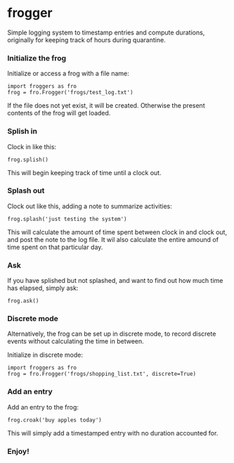 # frogger
Simple logging system to timestamp entries and compute durations, originally for keeping track of hours during quarantine.

### Initialize the frog

Initialize or access a frog with a file name:
```buildoutcfg
import froggers as fro
frog = fro.Frogger('frogs/test_log.txt')
```

If the file does not yet exist, it will be created.  Otherwise the present contents of the frog will get loaded.

### Splish in

Clock in like this:

```buildoutcfg
frog.splish()
```

This will begin keeping track of time until a clock out.

### Splash out

Clock out like this, adding a note to summarize activities:

```
frog.splash('just testing the system')
```

This will calculate the amount of time spent between clock in and clock out, and post the note to the log file.  It wil also calculate the entire amound of time spent on that particular day.

### Ask

If you have splished but not splashed, and want to find out how much time has elapsed, simply ask:

```buildoutcfg
frog.ask()
```

### Discrete mode

Alternatively, the frog can be set up in discrete mode, to record discrete events without calculating the time in between.  

Initialize in discrete mode:

```buildoutcfg
import froggers as fro
frog = fro.Frogger('frogs/shopping_list.txt', discrete=True)
```

### Add an entry

Add an entry to the frog:

```buildoutcfg
frog.croak('buy apples today')
```

This will simply add a timestamped entry with no duration accounted for.

### Enjoy!